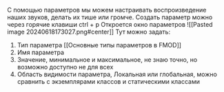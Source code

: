 С помощью параметров мы можем настраивать воспроизведение наших звуков, делать их тише или громче.
Создать параметр можно через горячие клавиши ctrl + p
Откроется окно параметров
![[Pasted image 20240618173027.png#center]]
Тут можно задать:
1) Тип параметра [[Основные типы параметров в FMOD]]
2) Имя параметра
3) Значение, минимальное и максимальное, не знаю точно, но возможно доступно не для всех
4) Область видимости параметра, Локальная или глобальная, можно сравнить с экземплярами классов и статическими классами

